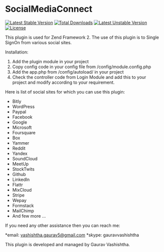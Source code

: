 # SocialMediaConnect

[![Latest Stable Version](https://poser.pugx.org/gaurav57/socialconnect/v/stable)](https://packagist.org/packages/gaurav57/socialconnect)
[![Total Downloads](https://poser.pugx.org/gaurav57/socialconnect/downloads)](https://packagist.org/packages/gaurav57/socialconnect)
[![Latest Unstable Version](https://poser.pugx.org/gaurav57/socialconnect/v/unstable)](https://packagist.org/packages/gaurav57/socialconnect)
[![License](https://poser.pugx.org/gaurav57/socialconnect/license)](https://packagist.org/packages/gaurav57/socialconnect)


This plugin is used for Zend Framework 2. The use of this plugin is to Single SignOn from various social sites.

Installation:
 1. Add the plugin module in your project
 2. Copy config code in your config file from /config/module.config.php
 3. Add the app.php from /config/autoload/ in your project
 4. Check the controller code from Login Module and add this to your project and modify according to your requirement.

Here is list of social sites for which you can use this plugin:

- Bitly
- WordPress
- Paypal
- Facebook
- Google
- Microsoft
- Foursquare
- Box
- Yammer
- Reddit
- Yandex
- SoundCloud
- MeetUp
- StockTwits
- Github
- LinkedIn
- Flattr
- MixCloud
- Stripe
- Wepay
- Formstack
- MailChimp
- And few more ...

If you need any other assistance then you can reach me:

*email: vashishtha.gaurav5@gmail.com
*skype: gauravvashishtha

This plugin is developed and managed by Gaurav Vashishtha.
